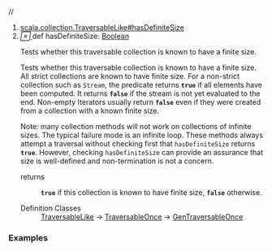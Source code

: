 //
<ol>
<li><a href="https://www.scala-lang.org/api/2.12.3/scala/collection/mutable/ArrayBuffer.html#hasDefiniteSize:Boolean">scala.collection.TraversableLike#hasDefiniteSize</a></li>
<li name="scala.collection.TraversableLike#hasDefiniteSize" visbl="pub" class="indented0 " data-isabs="false" fullcomment="yes" group="Ungrouped"> <a id="hasDefiniteSize:Boolean"></a> <span class="permalink"> <a href="../../../scala/collection/mutable/ArrayBuffer.html#hasDefiniteSize:Boolean" title="Permalink"> <i class="material-icons"></i> </a> </span> <span class="modifier_kind"> <span class="modifier"></span> <span class="kind">def</span> </span> <span class="symbol"> <span class="name">hasDefiniteSize</span><span class="result">: <a href="../../Boolean.html" class="extype" name="scala.Boolean">Boolean</a></span> </span> <p class="shortcomment cmt">Tests whether this traversable collection is known to have a finite size.</p>
 <div class="fullcomment">
  <div class="comment cmt">
   <p>Tests whether this traversable collection is known to have a finite size. All strict collections are known to have finite size. For a non-strict collection such as <code>Stream</code>, the predicate returns <code><b>true</b></code> if all elements have been computed. It returns <code><b>false</b></code> if the stream is not yet evaluated to the end. Non-empty Iterators usually return <code><b>false</b></code> even if they were created from a collection with a known finite size.</p>
   <p> Note: many collection methods will not work on collections of infinite sizes. The typical failure mode is an infinite loop. These methods always attempt a traversal without checking first that <code>hasDefiniteSize</code> returns <code><b>true</b></code>. However, checking <code>hasDefiniteSize</code> can provide an assurance that size is well-defined and non-termination is not a concern. </p>
  </div>
  <dl class="paramcmts block">
   <dt>
    returns
   </dt>
   <dd class="cmt">
    <p><code><b>true</b></code> if this collection is known to have finite size, <code><b>false</b></code> otherwise.</p>
   </dd>
  </dl>
  <dl class="attributes block"> 
   <dt>
    Definition Classes
   </dt>
   <dd>
    <a href="../TraversableLike.html" class="extype" name="scala.collection.TraversableLike">TraversableLike</a> → 
    <a href="../TraversableOnce.html" class="extype" name="scala.collection.TraversableOnce">TraversableOnce</a> → 
    <a href="../GenTraversableOnce.html" class="extype" name="scala.collection.GenTraversableOnce">GenTraversableOnce</a>
   </dd>
  </dl>
 </div> </li>
        </ol>


### Examples















